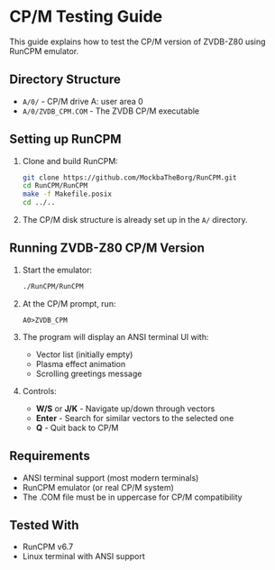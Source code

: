 # CP/M Testing Guide

This guide explains how to test the CP/M version of ZVDB-Z80 using RunCPM emulator.

## Directory Structure
- `A/0/` - CP/M drive A: user area 0
- `A/0/ZVDB_CPM.COM` - The ZVDB CP/M executable

## Setting up RunCPM

1. Clone and build RunCPM:
   ```bash
   git clone https://github.com/MockbaTheBorg/RunCPM.git
   cd RunCPM/RunCPM
   make -f Makefile.posix
   cd ../..
   ```

2. The CP/M disk structure is already set up in the `A/` directory.

## Running ZVDB-Z80 CP/M Version

1. Start the emulator:
   ```bash
   ./RunCPM/RunCPM
   ```

2. At the CP/M prompt, run:
   ```
   A0>ZVDB_CPM
   ```

3. The program will display an ANSI terminal UI with:
   - Vector list (initially empty)
   - Plasma effect animation
   - Scrolling greetings message

4. Controls:
   - **W/S** or **J/K** - Navigate up/down through vectors
   - **Enter** - Search for similar vectors to the selected one
   - **Q** - Quit back to CP/M

## Requirements
- ANSI terminal support (most modern terminals)
- RunCPM emulator (or real CP/M system)
- The .COM file must be in uppercase for CP/M compatibility

## Tested With
- RunCPM v6.7
- Linux terminal with ANSI support